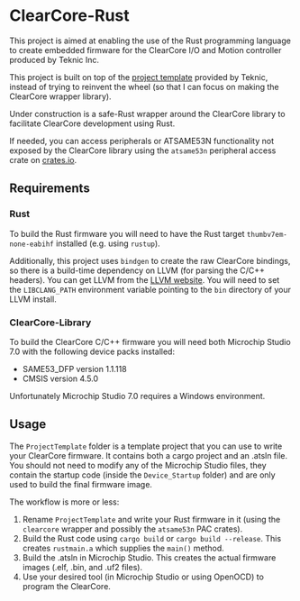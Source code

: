 # ClearCore-Rust
This project is aimed at enabling the use of the Rust programming language to create embedded firmware for the ClearCore I/O and Motion controller produced by Teknic Inc.

This project is built on top of the [project template](https://github.com/Teknic-Inc/ClearCore-library) provided by Teknic, instead of trying to reinvent the wheel (so that I can focus on making the ClearCore wrapper library). 

Under construction is a safe-Rust wrapper around the ClearCore library to facilitate ClearCore development using Rust.  

If needed, you can access peripherals or ATSAME53N functionality not exposed by the ClearCore library using the `atsame53n` peripheral access crate on [crates.io](https://crates.io/crates/atsame53n).

## Requirements
### Rust
To build the Rust firmware you will need to have the Rust target `thumbv7em-none-eabihf` installed (e.g. using `rustup`). 

Additionally, this project uses `bindgen` to create the raw ClearCore bindings, so there is a build-time dependency on LLVM (for parsing the C/C++ headers). You can get LLVM from the [LLVM website](https://releases.llvm.org/download.html). You will need to set the `LIBCLANG_PATH` environment variable pointing to the `bin` directory of your LLVM install.

### ClearCore-Library
To build the ClearCore C/C++ firmware you will need both Microchip Studio 7.0 with the following device packs installed:

* SAME53_DFP version 1.1.118
* CMSIS version 4.5.0

Unfortunately Microchip Studio 7.0 requires a Windows environment.

## Usage

The `ProjectTemplate` folder is a template project that you can use to write your ClearCore firmware. It contains both a cargo project and an .atsln file. You should not need to modify any of the Microchip Studio files, they contain the startup code (inside the `Device_Startup` folder) and are only used to build the final firmware image.

The workflow is more or less:

1. Rename `ProjectTemplate` and write your Rust firmware in it (using the `clearcore` wrapper and possibly the `atsame53n` PAC crates).
2. Build the Rust code using `cargo build` or `cargo build --release`. This creates `rustmain.a` which supplies the `main()` method.
3. Build the .atsln in Microchip Studio. This creates the actual firmware images (.elf, .bin, and .uf2 files).
4. Use your desired tool (in Microchip Studio or using OpenOCD) to program the ClearCore.
